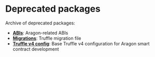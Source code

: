 # Deprecated packages

Archive of deprecated packages:

- **[ABIs](./abis)**: Aragon-related ABIs
- **[Migrations](./migrations)**: Truffle migration file
- **[Truffle v4 config](./truffle-config-v4)**: Base Truffle v4 configuration for Aragon smart contract development
